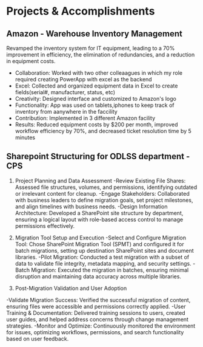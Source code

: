 # Projects & Accomplishments

## Amazon - Warehouse Inventory Management 

Revamped the inventory system for IT equipment, leading to a 70% improvement in efficiency, the elimination of redundancies, and a reduction in equipment costs.

 -  Collaboration: Worked with two other colleaagues in which my role required creating PowerApp with excel as the backend
 -  Excel: Collected and organized equipment data in Excel to create fields(serial#, manufacturer, status, etc)
 -  Creativity: Designed interface and customized to Amazon's logo
 -  Functionality: App was used on tablets,iphones to keep track of inventory from aanywhere in the faccility
 -  Contribution: Implemented in 3 different Amazon facility
 -  Results: Reduced equipment costs by $200 per month, improved workflow efficiency by 70%, and decreased ticket resolution time by 5 minutes

## Sharepoint Structuring for ODLSS department - CPS

1. Project Planning and Data Assessment
-Review Existing File Shares: Assessed file structures, volumes, and permissions, identifying outdated or irrelevant content for cleanup.
-Engage Stakeholders: Collaborated with business leaders to define migration goals, set project milestones, and align timelines with business needs.
-Design Information Architecture: Developed a SharePoint site structure by department, ensuring a logical layout with role-based access control to manage permissions effectively.

2. Migration Tool Setup and Execution
-Select and Configure Migration Tool: Chose SharePoint Migration Tool (SPMT) and configured it for batch migrations, setting up destination SharePoint sites and document libraries.
-Pilot Migration: Conducted a test migration with a subset of data to validate file integrity, metadata mapping, and security settings.
-Batch Migration: Executed the migration in batches, ensuring minimal disruption and maintaining data accuracy across multiple libraries.

3. Post-Migration Validation and User Adoption
   
-Validate Migration Success: Verified the successful migration of content, ensuring files were accessible and permissions correctly applied.
-User Training & Documentation: Delivered training sessions to users, created user guides, and helped address concerns through change management strategies.
-Monitor and Optimize: Continuously monitored the environment for issues, optimizing workflows, permissions, and search functionality based on user feedback.

